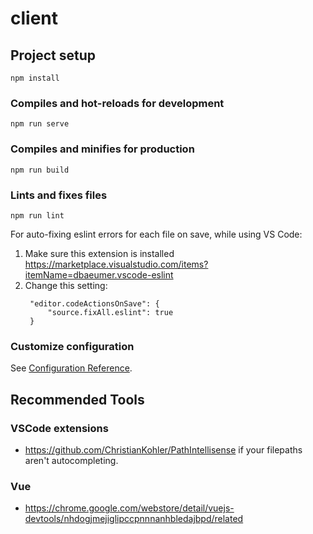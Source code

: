 # client

## Project setup
```
npm install
```

### Compiles and hot-reloads for development
```
npm run serve
```

### Compiles and minifies for production
```
npm run build
```

### Lints and fixes files
```
npm run lint
```
For auto-fixing eslint errors for each file on save, while using VS Code: 

1. Make sure this extension is installed https://marketplace.visualstudio.com/items?itemName=dbaeumer.vscode-eslint
2. Change this setting:
   ```
    "editor.codeActionsOnSave": {
        "source.fixAll.eslint": true
    }
   ``` 
### Customize configuration
See [Configuration Reference](https://cli.vuejs.org/config/).

## Recommended Tools
### VSCode extensions
- https://github.com/ChristianKohler/PathIntellisense if your filepaths aren't autocompleting. 
### Vue 
- https://chrome.google.com/webstore/detail/vuejs-devtools/nhdogjmejiglipccpnnnanhbledajbpd/related